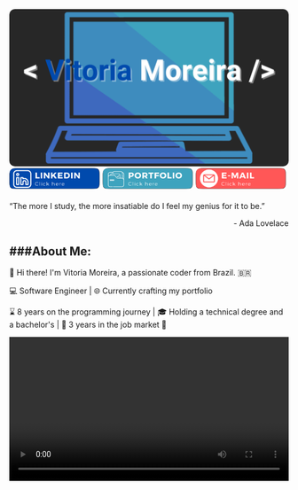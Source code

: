 <style>
a{
    width: 40em;
}

img{
    border-radius: 10px;
}

.flex {
	display: flex;
}

.flex-item-1 {
	flex: 1;
}


</style>

<img class="logo" src="images/logo.png"/> 

<section class="container flex">
	<a> 
        <img class="item flex-item-1" src="images/linkedin.png"/> 
    </a>
	<a>
        <img class="item flex-item-1" src="images/portfolio.png"/>
    </a>
	<a>
        <img class="item flex-item-1" src="images/email.png"/>
    </a>
</section>

<br/>
 “The more I study, the more insatiable do I feel my genius for it to be.”
 <p style="text-align: right;">- Ada Lovelace</p>


###About Me:
---

👋 Hi there! I'm Vitoria Moreira, a passionate coder from Brazil. 🇧🇷

💻 Software Engineer | 🌐 Currently crafting my portfolio

⌛ 8 years on the programming journey | 🎓 Holding a technical degree and a bachelor's | 💼 3 years in the job market 🚀



<video width="100%" height="260" controls>
  <source src="video.mov" type="video/mp4">
</video>
